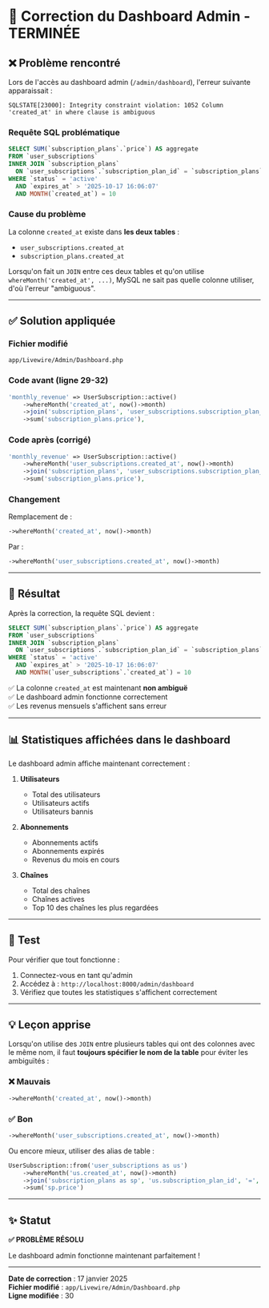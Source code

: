 # 🔧 Correction du Dashboard Admin - TERMINÉE

## ❌ Problème rencontré

Lors de l'accès au dashboard admin (`/admin/dashboard`), l'erreur suivante apparaissait :

```
SQLSTATE[23000]: Integrity constraint violation: 1052 Column 'created_at' in where clause is ambiguous
```

### Requête SQL problématique

```sql
SELECT SUM(`subscription_plans`.`price`) AS aggregate 
FROM `user_subscriptions` 
INNER JOIN `subscription_plans` 
  ON `user_subscriptions`.`subscription_plan_id` = `subscription_plans`.`id` 
WHERE `status` = 'active' 
  AND `expires_at` > '2025-10-17 16:06:07' 
  AND MONTH(`created_at`) = 10
```

### Cause du problème

La colonne `created_at` existe dans **les deux tables** :
- `user_subscriptions.created_at`
- `subscription_plans.created_at`

Lorsqu'on fait un `JOIN` entre ces deux tables et qu'on utilise `whereMonth('created_at', ...)`, MySQL ne sait pas quelle colonne utiliser, d'où l'erreur "ambiguous".

---

## ✅ Solution appliquée

### Fichier modifié
`app/Livewire/Admin/Dashboard.php`

### Code avant (ligne 29-32)

```php
'monthly_revenue' => UserSubscription::active()
    ->whereMonth('created_at', now()->month)
    ->join('subscription_plans', 'user_subscriptions.subscription_plan_id', '=', 'subscription_plans.id')
    ->sum('subscription_plans.price'),
```

### Code après (corrigé)

```php
'monthly_revenue' => UserSubscription::active()
    ->whereMonth('user_subscriptions.created_at', now()->month)
    ->join('subscription_plans', 'user_subscriptions.subscription_plan_id', '=', 'subscription_plans.id')
    ->sum('subscription_plans.price'),
```

### Changement

Remplacement de :
```php
->whereMonth('created_at', now()->month)
```

Par :
```php
->whereMonth('user_subscriptions.created_at', now()->month)
```

---

## 🎯 Résultat

Après la correction, la requête SQL devient :

```sql
SELECT SUM(`subscription_plans`.`price`) AS aggregate 
FROM `user_subscriptions` 
INNER JOIN `subscription_plans` 
  ON `user_subscriptions`.`subscription_plan_id` = `subscription_plans`.`id` 
WHERE `status` = 'active' 
  AND `expires_at` > '2025-10-17 16:06:07' 
  AND MONTH(`user_subscriptions`.`created_at`) = 10
```

✅ La colonne `created_at` est maintenant **non ambiguë**  
✅ Le dashboard admin fonctionne correctement  
✅ Les revenus mensuels s'affichent sans erreur

---

## 📊 Statistiques affichées dans le dashboard

Le dashboard admin affiche maintenant correctement :

1. **Utilisateurs**
   - Total des utilisateurs
   - Utilisateurs actifs
   - Utilisateurs bannis

2. **Abonnements**
   - Abonnements actifs
   - Abonnements expirés
   - Revenus du mois en cours

3. **Chaînes**
   - Total des chaînes
   - Chaînes actives
   - Top 10 des chaînes les plus regardées

---

## 🧪 Test

Pour vérifier que tout fonctionne :

1. Connectez-vous en tant qu'admin
2. Accédez à : `http://localhost:8000/admin/dashboard`
3. Vérifiez que toutes les statistiques s'affichent correctement

---

## 💡 Leçon apprise

Lorsqu'on utilise des `JOIN` entre plusieurs tables qui ont des colonnes avec le même nom, il faut **toujours spécifier le nom de la table** pour éviter les ambiguïtés :

### ❌ Mauvais
```php
->whereMonth('created_at', now()->month)
```

### ✅ Bon
```php
->whereMonth('user_subscriptions.created_at', now()->month)
```

Ou encore mieux, utiliser des alias de table :

```php
UserSubscription::from('user_subscriptions as us')
    ->whereMonth('us.created_at', now()->month)
    ->join('subscription_plans as sp', 'us.subscription_plan_id', '=', 'sp.id')
    ->sum('sp.price')
```

---

## ✨ Statut

**✅ PROBLÈME RÉSOLU**

Le dashboard admin fonctionne maintenant parfaitement !

---

**Date de correction** : 17 janvier 2025  
**Fichier modifié** : `app/Livewire/Admin/Dashboard.php`  
**Ligne modifiée** : 30
